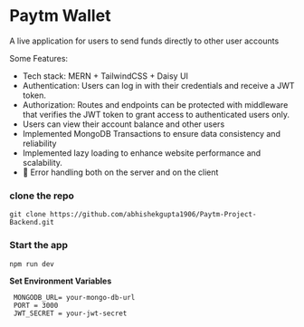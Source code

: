 # Paytm Wallet

A live application for users  to send funds directly to other user accounts

Some Features:
- Tech stack: MERN  + TailwindCSS + Daisy UI
- Authentication: Users can log in with their credentials and receive a JWT token.
- Authorization: Routes and endpoints can be protected with middleware that verifies the JWT token to grant access to authenticated users only.
- Users can view their account balance and other users
- Implemented MongoDB Transactions to ensure data consistency and reliability
- Implemented lazy loading to enhance website performance and scalability.
- 🐞 Error handling both on the server and on the client

### clone the repo

```shell
git clone https://github.com/abhishekgupta1906/Paytm-Project-Backend.git
```

### Start the app

```shell
npm run dev
```


**Set Environment Variables**
  ```
   MONGODB_URL= your-mongo-db-url
   PORT = 3000
   JWT_SECRET = your-jwt-secret
   ```


